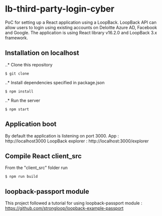 # lb-third-party-login-cyber

PoC for setting up a React application using a LoopBack. LoopBack API can allow users to login using existing accounts on Deloitte Azure AD, Facebook and Google. 
The application is using React library v16.2.0 and LoopBack 3.x framework.

## Installation on localhost

..* Clone this repository

```
$ git clone
```

..* Install dependencies specified in package.json

```
$ npm install
```

..* Run the server

```
$ npm start
```

## Application boot

By default the application is listening on port 3000.
App : http://localhost3000 
LoopBack explorer : http://localhost:3000/explorer

## Compile React client_src

From the "client_src" folder run

```
$ npm run build
```

## loopback-passport module

This project followed a tutorial for using loopback-passport module : https://github.com/strongloop/loopback-example-passport